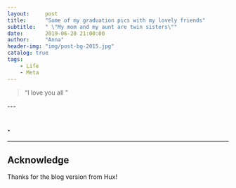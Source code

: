 ```yaml
---
layout:     post
title:      "Some of my graduation pics with my lovely friends"
subtitle:   " \"My mom and my aunt are twin sisters\""
date:       2019-06-20 21:00:00
author:     "Anna"
header-img: "img/post-bg-2015.jpg"
catalog: true
tags:
    - Life
    - Meta
---
```


> “I love you all ”




<p id = "build"></p>
---

## .


---




## Acknowledge

Thanks for the blog version from Hux!



